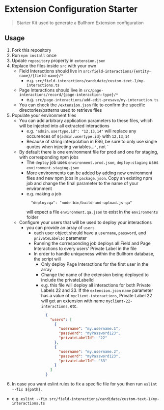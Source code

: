 # Extension Configuration Starter

> Starter Kit used to generate a Bullhorn Extension configuration

## Usage

1. Fork this repository
2. Run `npm install` once
3. Update `repository` property in `extension.json`
4. Replace the files inside `src` with your own
   - Field Interactions should live in `src/field-interactions/{entity-name}/{field-name}/*`
     * e.g. `src/field-interactions/candidate/custom-text-1/my-interactions.ts`
   - Page Interactions should live in `src/page-interactions/record/{page-interaction-type}/*`
     * e.g. `src/page-interactions/add-edit-presave/my-interaction.ts`
   - You can check the `/extension.json` file to confirm the specific directories/patterns used to retrieve files
5.  Populate your environment files
    - You can add arbitrary application parameters to these files, which will be injected into all extracted interactions
      * e.g. `"admin.usertype.id": "12,13,14"` will replace any occurences of `${admin.usertype.id}` with `12,13,14` 
      * Because of string interpolation in ES6, be sure to only use single quotes when injecting variables...`'`, not ``` ` ```
    - By default there is one environment file for prod and one for staging, with corresponding npm jobs
      * The `deploy` job uses `environment.prod.json`, `deploy:staging` uses `environment.staging.json`
      * More environments can be added by adding new environment files and new npm jobs in `package.json`.  Copy an existing npm job and change the final parameter to the name of your environment
      * e.g. making a job
        ```
          "deploy:qa": "node bin/build-and-upload.js qa"
        ```
        will expect a file `environment.qa.json` to exist in the `environments` folder
    - Configure your users that will be used to deploy your interactions
      * you can provide an array of `users`
        - each user object should have a `username`, `password`, and `privateLabelId` parameter
        - Running the corresponding job deploys all Field and Page Interactions to every users' Private Label in the file
        - In order to handle uniqueness within the Bullhorn database, the script will
          * Only deploy Page Interactions for the first user in the array
          * Change the name of the extension being deployed to include the privateLabelId 
          * e.g. this file will deploy all interactions for both Private Labels 22 and 33.  If the `extension.json` `name` parameter has a value of `myclient-interactions`, Private Label 22 will get an extension with name `myclient-22-interactions`, etc. 
            ```json
              {
                "users": [
                  {
                    "username": "my.username.1",
                    "password": "myPassword123",
                    "privateLabelId": "22"
                  },
                  {
                    "username": "my.username.2",
                    "password": "myPassword123",
                    "privateLabelId": "33"
                  }
                ] 
              }
            ```
7. In case you want eslint rules to fix a specific file for you then run `eslint --fix ${path}`.
  * e.g. `eslint --fix src/field-interactions/candidate/custom-text-1/my-interactions.ts`